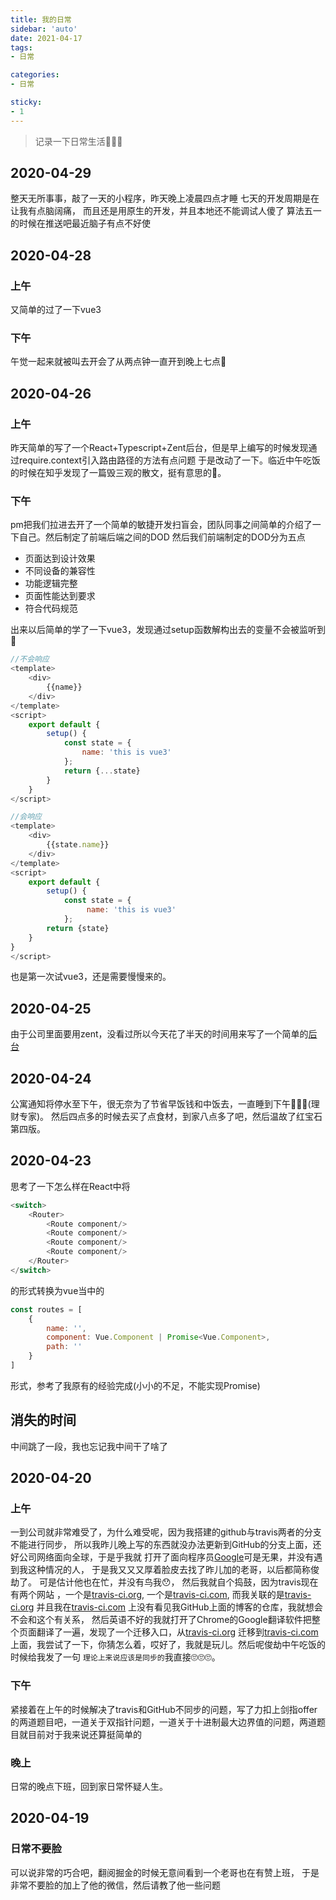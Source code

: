 ```yaml
---
title: 我的日常
sidebar: 'auto'
date: 2021-04-17
tags:
- 日常

categories:
- 日常

sticky:
- 1
---
```


> 记录一下日常生活🌈🌈🌈 

## 2020-04-29
整天无所事事，敲了一天的小程序，昨天晚上凌晨四点才睡
七天的开发周期是在让我有点脑阔痛，
而且还是用原生的开发，并且本地还不能调试人傻了
算法五一的时候在推送吧最近脑子有点不好使

## 2020-04-28

### 上午
又简单的过了一下vue3

### 下午
午觉一起来就被叫去开会了从两点钟一直开到晚上七点🥲

## 2020-04-26

### 上午

昨天简单的写了一个React+Typescript+Zent后台，但是早上编写的时候发现通过require.context引入路由路径的方法有点问题
于是改动了一下。临近中午吃饭的时候在知乎发现了一篇毁三观的散文，挺有意思的🤤。

### 下午

pm把我们拉进去开了一个简单的敏捷开发扫盲会，团队同事之间简单的介绍了一下自己。然后制定了前端后端之间的DOD
然后我们前端制定的DOD分为五点
* 页面达到设计效果
* 不同设备的兼容性
* 功能逻辑完整
* 页面性能达到要求
* 符合代码规范

出来以后简单的学了一下vue3，发现通过setup函数解构出去的变量不会被监听到🧐
```javascript
//不会响应
<template>
    <div>
        {{name}}
    </div>
</template>
<script>
    export default {
        setup() {
            const state = {
                name: 'this is vue3'
            };
            return {...state}
        }   
    }
</script>

//会响应
<template>
    <div>
        {{state.name}}
    </div>
</template>
<script>
    export default {
        setup() {
            const state = {
                 name: 'this is vue3'
            };
        return {state}
    }
}
</script>
```
也是第一次试vue3，还是需要慢慢来的。

## 2020-04-25
由于公司里面要用zent，没看过所以今天花了半天的时间用来写了一个简单的[后台](https://github.com/HyoukaM/React-Typescript-zent)

## 2020-04-24

公寓通知将停水至下午，很无奈为了节省早饭钱和中饭去，一直睡到下午🐶🐶🐶(理财专家)。
然后四点多的时候去买了点食材，到家八点多了吧，然后温故了红宝石第四版。

## 2020-04-23

思考了一下怎么样在React中将
```javascript
<switch>
    <Router>
        <Route component/>
        <Route component/>
        <Route component/>
        <Route component/>
    </Router>
</switch>
```
的形式转换为vue当中的
```javascript
const routes = [
    {
        name: '',
        component: Vue.Component | Promise<Vue.Component>,
        path: ''
    }
]
```
形式，参考了我原有的经验完成(小小的不足，不能实现Promise)
 
## 消失的时间

中间跳了一段，我也忘记我中间干了啥了

## 2020-04-20
### 上午
一到公司就非常难受了，为什么难受呢，因为我搭建的github与travis两者的分支不能进行同步，
所以我昨儿晚上写的东西就没办法更新到GitHub的分支上面，还好公司网络面向全球，于是乎我就
打开了面向程序员[Google](https://www.google.com)可是无果，并没有遇到我这种情况的人，
于是我又又又厚着脸皮去找了昨儿加的老哥，以后都简称俊劫了。 可是估计他也在忙，并没有鸟我😯，
然后我就自个捣鼓，因为travis现在有两个网站 ，一个是[travis-ci.org](https://www.travis-ci.org/),
一个是[travis-ci.com](https://www.travis-ci.com/), 而我关联的是[travis-ci.org](https://www.travis-ci.org/) 
并且我在[travis-ci.com](https://www.travis-ci.com/) 上没有看见我GitHub上面的博客的仓库，我就想会不会和这个有关系，
然后英语不好的我就打开了Chrome的Google翻译软件把整个页面翻译了一遍，发现了一个迁移入口，从[travis-ci.org](https://www.travis-ci.org/)
迁移到[travis-ci.com](https://www.travis-ci.com/) 上面，我尝试了一下，你猜怎么着，哎好了，我就是玩儿。然后呢俊劫中午吃饭的时候给我发了一句
```理论上来说应该是同步的```我直接🙄🙄🙄。

### 下午
紧接着在上午的时候解决了travis和GitHub不同步的问题，写了力扣上剑指offer的两道题目吧，一道关于双指针问题，一道关于十进制最大边界值的问题，两道题目就目前对于我来说还算挺简单的

### 晚上
日常的晚点下班，回到家日常怀疑人生。
## 2020-04-19

### 日常不要脸

可以说非常的巧合吧，翻阅掘金的时候无意间看到一个老哥也在有赞上班，
于是非常不要脸的加上了他的微信，然后请教了他一些问题
